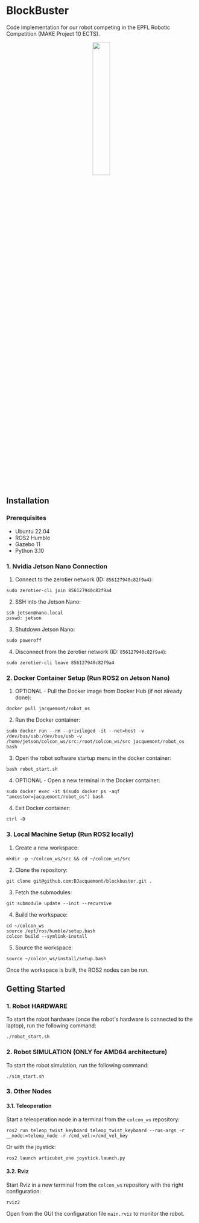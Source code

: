 # BlockBuster

Code implementation for our robot competing in the EPFL Robotic Competition (MAKE Project 10 ECTS).

<p align="center">
  <img src="images/coolgif.gif" width="30%">
</p>

## Installation

### Prerequisites

- Ubuntu 22.04
- ROS2 Humble
- Gazebo 11
- Python 3.10

### 1. Nvidia Jetson Nano Connection

1. Connect to the zerotier network (ID: `856127940c82f9a4`):
```
sudo zerotier-cli join 856127940c82f9a4
```

2. SSH into the Jetson Nano:
```
ssh jetson@nano.local
psswd: jetson
```

3. Shutdown Jetson Nano:
```
sudo poweroff
```
4. Disconnect from the zerotier network (ID: `856127940c82f9a4`):
```
sudo zerotier-cli leave 856127940c82f9a4
```

### 2. Docker Container Setup (Run ROS2 on Jetson Nano)

1. OPTIONAL - Pull the Docker image from Docker Hub (if not already done):
```
docker pull jacquemont/robot_os
```

2. Run the Docker container:
```
sudo docker run --rm --privileged -it --net=host -v /dev/bus/usb:/dev/bus/usb -v /home/jetson/colcon_ws/src:/root/colcon_ws/src jacquemont/robot_os bash
```

3. Open the robot software startup menu in the docker container:
```
bash robot_start.sh
```

4. OPTIONAL - Open a new terminal in the Docker container:
```
sudo docker exec -it $(sudo docker ps -aqf "ancestor=jacquemont/robot_os") bash
```

4. Exit Docker container:
```
ctrl -D
```

### 3. Local Machine Setup (Run ROS2 locally)

1. Create a new workspace:
```
mkdir -p ~/colcon_ws/src && cd ~/colcon_ws/src
```

2. Clone the repository:
```
git clone git@github.com:DJacquemont/blockbuster.git .
```

3. Fetch the submodules:
```
git submodule update --init --recursive
```

4. Build the workspace:
```
cd ~/colcon_ws
source /opt/ros/humble/setup.bash
colcon build --symlink-install
```

5. Source the workspace:
```
source ~/colcon_ws/install/setup.bash
```
Once the workspace is built, the ROS2 nodes can be run.

## Getting Started

### 1. Robot HARDWARE

To start the robot hardware (once the robot's hardware is connected to the laptop), run the following command:
```
./robot_start.sh
```

### 2. Robot SIMULATION (ONLY for AMD64 architecture)

To start the robot simulation, run the following command:
```
./sim_start.sh
```

### 3. Other Nodes

#### 3.1. Teleoperation

Start a teleoperation node in a terminal from the `colcon_ws` repository:
```
ros2 run teleop_twist_keyboard teleop_twist_keyboard --ros-args -r __node:=teleop_node -r /cmd_vel:=/cmd_vel_key
```

Or with the joystick:
```
ros2 launch articubot_one joystick.launch.py
```

#### 3.2. Rviz

Start Rviz in a new terminal from the `colcon_ws` repository with the right configuration:
```
rviz2
```
Open from the GUI the configuration file `main.rviz` to monitor the robot.
